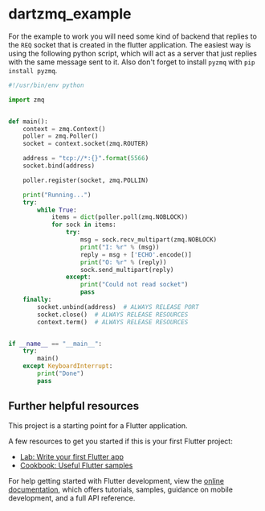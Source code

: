 # dartzmq_example

For the example to work you will need some kind of backend that replies to the `REQ` socket that is created in the flutter application.
The easiest way is using the following python script, which will act as a server that just replies with the same message sent to it.
Also don't forget to install `pyzmq` with `pip install pyzmq`.
```python
#!/usr/bin/env python

import zmq


def main():
    context = zmq.Context()
    poller = zmq.Poller()
    socket = context.socket(zmq.ROUTER)

    address = "tcp://*:{}".format(5566)
    socket.bind(address)

    poller.register(socket, zmq.POLLIN)

    print("Running...")
    try:
        while True:
            items = dict(poller.poll(zmq.NOBLOCK))
            for sock in items:
                try:
                    msg = sock.recv_multipart(zmq.NOBLOCK)
                    print("I: %r" % (msg))
                    reply = msg + ['ECHO'.encode()]
                    print("O: %r" % (reply))
                    sock.send_multipart(reply)
                except:
                    print("Could not read socket")
                    pass
    finally:
        socket.unbind(address)  # ALWAYS RELEASE PORT
        socket.close()  # ALWAYS RELEASE RESOURCES
        context.term()  # ALWAYS RELEASE RESOURCES


if __name__ == "__main__":
    try:
        main()
    except KeyboardInterrupt:
        print("Done")
        pass

```

## Further helpful resources

This project is a starting point for a Flutter application.

A few resources to get you started if this is your first Flutter project:

- [Lab: Write your first Flutter app](https://docs.flutter.dev/get-started/codelab)
- [Cookbook: Useful Flutter samples](https://docs.flutter.dev/cookbook)

For help getting started with Flutter development, view the
[online documentation](https://docs.flutter.dev/), which offers tutorials,
samples, guidance on mobile development, and a full API reference.
